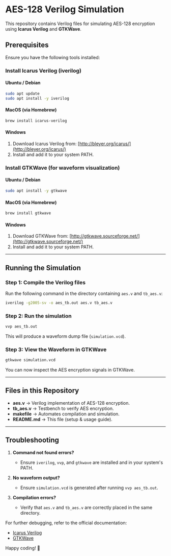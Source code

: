 # AES-128 Verilog Simulation

This repository contains Verilog files for simulating AES-128 encryption using **Icarus Verilog** and **GTKWave**.

## Prerequisites

Ensure you have the following tools installed:

### **Install Icarus Verilog** (iverilog)

#### **Ubuntu / Debian**
```sh
sudo apt update
sudo apt install -y iverilog
```

#### **MacOS** (via Homebrew)
```sh
brew install icarus-verilog
```

#### **Windows**
1. Download Icarus Verilog from: [http://bleyer.org/icarus/](http://bleyer.org/icarus/)
2. Install and add it to your system PATH.

### **Install GTKWave** (for waveform visualization)

#### **Ubuntu / Debian**
```sh
sudo apt install -y gtkwave
```

#### **MacOS** (via Homebrew)
```sh
brew install gtkwave
```

#### **Windows**
1. Download GTKWave from: [http://gtkwave.sourceforge.net/](http://gtkwave.sourceforge.net/)
2. Install and add it to your system PATH.

---

## **Running the Simulation**

### **Step 1: Compile the Verilog files**

Run the following command in the directory containing `aes.v` and `tb_aes.v`:
```sh
iverilog -g2005-sv -o aes_tb.out aes.v tb_aes.v
```

### **Step 2: Run the simulation**
```sh
vvp aes_tb.out
```
This will produce a waveform dump file (`simulation.vcd`).

### **Step 3: View the Waveform in GTKWave**
```sh
gtkwave simulation.vcd
```

You can now inspect the AES encryption signals in GTKWave.

---

## **Files in this Repository**

- **aes.v** → Verilog implementation of AES-128 encryption.
- **tb_aes.v** → Testbench to verify AES encryption.
- **makefile** → Automates compilation and simulation.
- **README.md** → This file (setup & usage guide).

---

## **Troubleshooting**

1. **Command not found errors?**
   - Ensure `iverilog`, `vvp`, and `gtkwave` are installed and in your system's PATH.

2. **No waveform output?**
   - Ensure `simulation.vcd` is generated after running `vvp aes_tb.out`.

3. **Compilation errors?**
   - Verify that `aes.v` and `tb_aes.v` are correctly placed in the same directory.

For further debugging, refer to the official documentation:
- [Icarus Verilog](https://steveicarus.github.io/iverilog/)
- [GTKWave](http://gtkwave.sourceforge.net/)

Happy coding! 🚀


